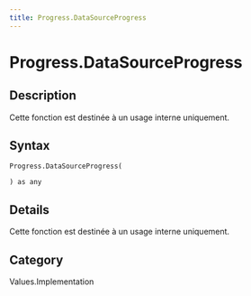 ```yaml
---
title: Progress.DataSourceProgress
---
```


# Progress.DataSourceProgress


## Description

Cette fonction est destinée à un usage interne uniquement.


## Syntax

```powerquery
Progress.DataSourceProgress(

) as any
```


## Details

Cette fonction est destinée à un usage interne uniquement.



## Category
Values.Implementation
